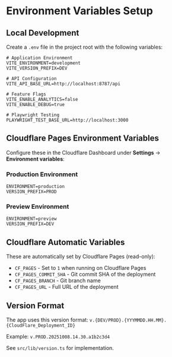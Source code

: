 # Environment Variables Setup

## Local Development

Create a `.env` file in the project root with the following variables:

```env
# Application Environment
VITE_ENVIRONMENT=development
VITE_VERSION_PREFIX=DEV

# API Configuration
VITE_API_BASE_URL=http://localhost:8787/api

# Feature Flags
VITE_ENABLE_ANALYTICS=false
VITE_ENABLE_DEBUG=true

# Playwright Testing
PLAYWRIGHT_TEST_BASE_URL=http://localhost:3000
```

## Cloudflare Pages Environment Variables

Configure these in the Cloudflare Dashboard under **Settings** → **Environment variables**:

### Production Environment
```
ENVIRONMENT=production
VERSION_PREFIX=PROD
```

### Preview Environment
```
ENVIRONMENT=preview
VERSION_PREFIX=DEV
```

## Cloudflare Automatic Variables

These are automatically set by Cloudflare Pages (read-only):

- `CF_PAGES` - Set to `1` when running on Cloudflare Pages
- `CF_PAGES_COMMIT_SHA` - Git commit SHA of the deployment
- `CF_PAGES_BRANCH` - Git branch name
- `CF_PAGES_URL` - Full URL of the deployment

## Version Format

The app uses this version format: `v.{DEV/PROD}.{YYYMMDD.HH.MM}.{CloudFlare_Deployment_ID}`

Example: `v.PROD.20251008.14.30.a1b2c3d4`

See `src/lib/version.ts` for implementation.
